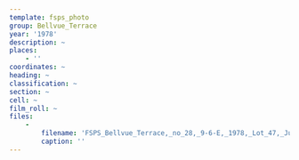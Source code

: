 ```yaml
---
template: fsps_photo
group: Bellvue_Terrace
year: '1978'
description: ~
places:
    - ''
coordinates: ~
heading: ~
classification: ~
section: ~
cell: ~
film_roll: ~
files:
    -
        filename: 'FSPS_Bellvue_Terrace,_no_28,_9-6-E,_1978,_Lot_47,_Julian_Clydel_Goddard_and_Glenda_Kay_de_Fiddes.png'
        caption: ''
---
```

